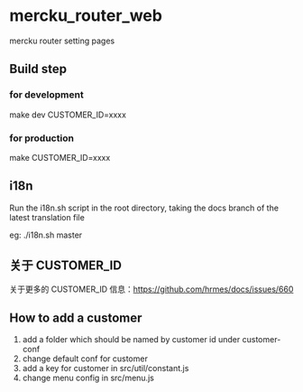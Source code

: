 # mercku_router_web

mercku router setting pages

## Build step

### for development

make dev CUSTOMER_ID=xxxx

### for production

make CUSTOMER_ID=xxxx

## i18n

Run the i18n.sh script in the root directory, taking the docs branch of the latest translation file

eg:
./i18n.sh master

## 关于 CUSTOMER_ID

关于更多的 CUSTOMER_ID 信息：https://github.com/hrmes/docs/issues/660

##

## How to add a customer

1.  add a folder which should be named by customer id under customer-conf
2.  change default conf for customer
3.  add a key for customer in src/util/constant.js
4.  change menu config in src/menu.js
